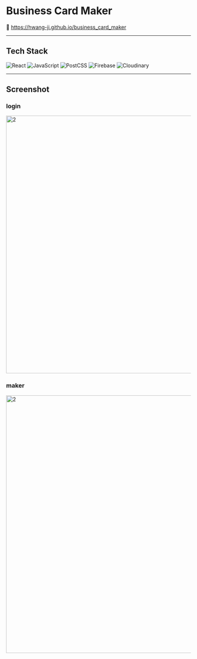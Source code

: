 # Business Card Maker

🔗 https://hwang-ji.github.io/business_card_maker

---

## Tech Stack

<img src="https://img.shields.io/badge/React-20232A?style=for-the-badge&logo=react&logoColor=61DAFB" alt="React"/> <img src="https://img.shields.io/badge/JavaScript-F7DF1E?style=for-the-badge&logo=javascript&logoColor=black" alt="JavaScript"/> <img src="https://img.shields.io/badge/PostCSS-DD3A0A?style=for-the-badge&logo=PostCSS&logoColor=white" alt="PostCSS"/> <img src="https://img.shields.io/badge/Firebase-FFCA28?style=for-the-badge&logo=Firebase&logoColor=black" alt="Firebase"/> <img src="https://img.shields.io/badge/cloudinary-374BBE?style=for-the-badge" alt="Cloudinary"/>

---

## Screenshot

### login

<img width="700" alt="2" src="https://user-images.githubusercontent.com/79661326/113685959-bb6a4f00-9701-11eb-9227-3c0e73e58ff8.png">

### maker

<img width="700" alt="2" src="https://user-images.githubusercontent.com/79661326/113685987-c1f8c680-9701-11eb-8628-c3ab1b8deb8f.png">
